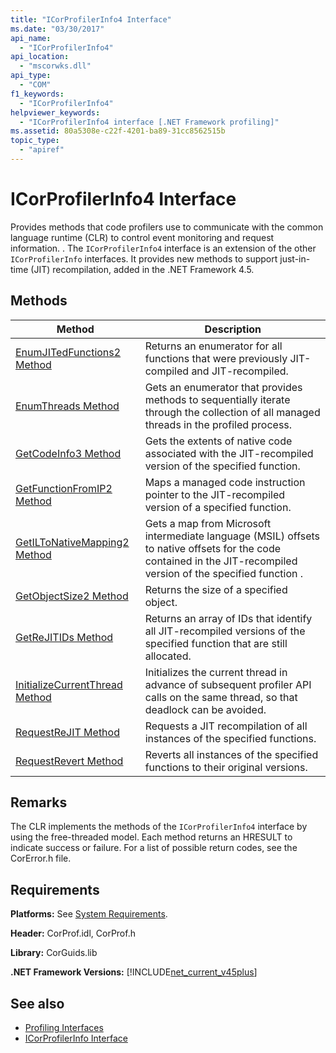 ```yaml
---
title: "ICorProfilerInfo4 Interface"
ms.date: "03/30/2017"
api_name: 
  - "ICorProfilerInfo4"
api_location: 
  - "mscorwks.dll"
api_type: 
  - "COM"
f1_keywords: 
  - "ICorProfilerInfo4"
helpviewer_keywords: 
  - "ICorProfilerInfo4 interface [.NET Framework profiling]"
ms.assetid: 80a5308e-c22f-4201-ba89-31cc8562515b
topic_type: 
  - "apiref"
---
```

# ICorProfilerInfo4 Interface
Provides methods that code profilers use to communicate with the common language runtime (CLR) to control event monitoring and request information. . The `ICorProfilerInfo4` interface is an extension of the other `ICorProfilerInfo` interfaces. It provides new methods to support just-in-time (JIT) recompilation, added in the .NET Framework 4.5.  
  
## Methods  
  
|Method|Description|  
|------------|-----------------|  
|[EnumJITedFunctions2 Method](icorprofilerinfo4-enumjitedfunctions2-method.md)|Returns an enumerator for all functions that were previously JIT-compiled and JIT-recompiled.|  
|[EnumThreads Method](icorprofilerinfo4-enumthreads-method.md)|Gets an enumerator that provides methods to sequentially iterate through the collection of all managed threads in the profiled process.|  
|[GetCodeInfo3 Method](icorprofilerinfo4-getcodeinfo3-method.md)|Gets the extents of native code associated with the JIT-recompiled version of the specified function.|  
|[GetFunctionFromIP2 Method](icorprofilerinfo4-getfunctionfromip2-method.md)|Maps a managed code instruction pointer to the JIT-recompiled version of a specified function.|  
|[GetILToNativeMapping2 Method](icorprofilerinfo4-getiltonativemapping2-method.md)|Gets a map from Microsoft intermediate language (MSIL) offsets to native offsets for the code contained in the JIT-recompiled version of the specified function .|  
|[GetObjectSize2 Method](icorprofilerinfo4-getobjectsize2-method.md)|Returns the size of a specified object.|  
|[GetReJITIDs Method](icorprofilerinfo4-getrejitids-method.md)|Returns an array of IDs that identify all JIT-recompiled versions of the specified function that are still allocated.|  
|[InitializeCurrentThread Method](icorprofilerinfo4-initializecurrentthread-method.md)|Initializes the current thread in advance of subsequent profiler API calls on the same thread, so that deadlock can be avoided.|  
|[RequestReJIT Method](icorprofilerinfo4-requestrejit-method.md)|Requests a JIT recompilation of all instances of the specified functions.|  
|[RequestRevert Method](icorprofilerinfo4-requestrevert-method.md)|Reverts all instances of the specified functions to their original versions.|  
  
## Remarks  
 The CLR implements the methods of the `ICorProfilerInfo4` interface by using the free-threaded model. Each method returns an HRESULT to indicate success or failure. For a list of possible return codes, see the CorError.h file.  
  
## Requirements  
 **Platforms:** See [System Requirements](../../get-started/system-requirements.md).  
  
 **Header:** CorProf.idl, CorProf.h  
  
 **Library:** CorGuids.lib  
  
 **.NET Framework Versions:** [!INCLUDE[net_current_v45plus](../../../../includes/net-current-v45plus-md.md)]  
  
## See also

- [Profiling Interfaces](profiling-interfaces.md)
- [ICorProfilerInfo Interface](icorprofilerinfo-interface.md)
